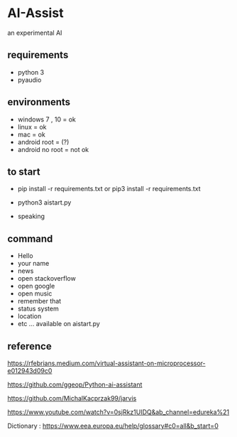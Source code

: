 # AI-Assist
an experimental AI 

## requirements
- python 3
- pyaudio

## environments
- windows 7 , 10 = ok 
- linux = ok
- mac = ok
- android root = (?)
- android no root = not ok

## to start 

- pip install -r requirements.txt or pip3 install -r requirements.txt

- python3 aistart.py

- speaking

## command
- Hello
- your name
- news
- open stackoverflow
- open google
- open music
- remember that
- status system
- location
- etc ... available on aistart.py

## reference 

https://rfebrians.medium.com/virtual-assistant-on-microprocessor-e012943d09c0

https://github.com/ggeop/Python-ai-assistant

https://github.com/MichalKacprzak99/jarvis

https://www.youtube.com/watch?v=0sjRkz1UIDQ&ab_channel=edureka%21

Dictionary : https://www.eea.europa.eu/help/glossary#c0=all&b_start=0
